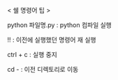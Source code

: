 < 쉘 명령어 팁 >

python 파일명.py : python 컴파일 실행

!! : 이전에 실행했던 명령어 재 실행

ctrl + c : 실행 중지

cd - : 이전 디렉토리로 이동
